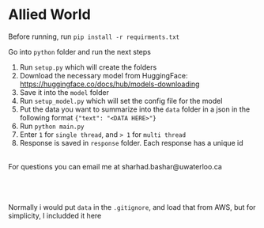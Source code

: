 # Allied World

Before running, run `pip install -r requirments.txt`<br>

Go into `python` folder and run the next steps <br>
1. Run `setup.py` which will create the folders 
2. Download the necessary model from HuggingFace: https://huggingface.co/docs/hub/models-downloading
3. Save it into the `model` folder
4. Run `setup_model.py` which will set the config file for the model
5. Put the data you want to summarize into the `data` folder in a json in the following format `{"text": "<DATA HERE>"}` 
6. Run `python main.py`
7. Enter `1` for `single thread`, and `> 1` for `multi thread`
8. Response is saved in `response` folder. Each response has a unique id

<br>
For questions you can email me at sharhad.bashar@uwaterloo.ca

<br><br><br>
Normally i would put `data` in the `.gitignore`, and load that from AWS, but for simplicity, I includded it here